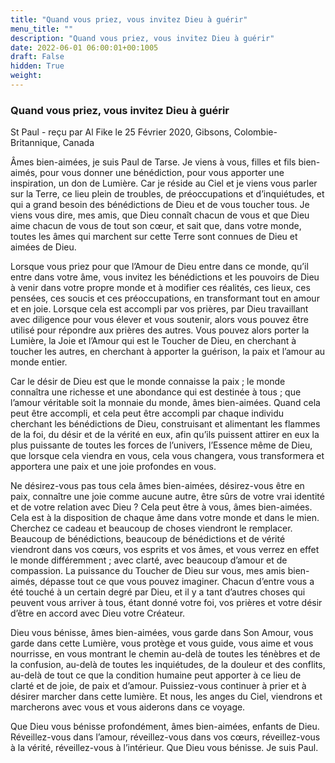 ```yaml
---
title: "Quand vous priez, vous invitez Dieu à guérir"
menu_title: ""
description: "Quand vous priez, vous invitez Dieu à guérir"
date: 2022-06-01 06:00:01+00:1005
draft: False
hidden: True
weight:
---
```

### Quand vous priez, vous invitez Dieu à guérir

St Paul - reçu par Al Fike le 25 Février 2020, Gibsons, Colombie-Britannique, Canada

Âmes bien-aimées, je suis Paul de Tarse. Je viens à vous, filles et fils bien-aimés, pour vous donner une bénédiction, pour vous apporter une inspiration, un don de Lumière. Car je réside au Ciel et je viens vous parler sur la Terre, ce lieu plein de troubles, de préoccupations et d’inquiétudes, et qui a grand besoin des bénédictions de Dieu et de vous toucher tous. Je viens vous dire, mes amis, que Dieu connaît chacun de vous et que Dieu aime chacun de vous de tout son cœur, et sait que, dans votre monde, toutes les âmes qui marchent sur cette Terre sont connues de Dieu et aimées de Dieu.

Lorsque vous priez pour que l’Amour de Dieu entre dans ce monde, qu’il entre dans votre âme, vous invitez les bénédictions et les pouvoirs de Dieu à venir dans votre propre monde et à modifier ces réalités, ces lieux, ces pensées, ces soucis et ces préoccupations, en transformant tout en amour et en joie. Lorsque cela est accompli par vos prières, par Dieu travaillant avec diligence pour vous élever et vous soutenir, alors vous pouvez être utilisé pour répondre aux prières des autres. Vous pouvez alors porter la Lumière, la Joie et l’Amour qui est le Toucher de Dieu, en cherchant à toucher les autres, en cherchant à apporter la guérison, la paix et l’amour au monde entier.

Car le désir de Dieu est que le monde connaisse la paix ; le monde connaîtra une richesse et une abondance qui est destinée à tous ; que l’amour véritable soit la monnaie du monde, âmes bien-aimées. Quand cela peut être accompli, et cela peut être accompli par chaque individu cherchant les bénédictions de Dieu, construisant et alimentant les flammes de la foi, du désir et de la vérité en eux, afin qu’ils puissent attirer en eux la plus puissante de toutes les forces de l’univers, l’Essence même de Dieu, que lorsque cela viendra en vous, cela vous changera, vous transformera et apportera une paix et une joie profondes en vous.

Ne désirez-vous pas tous cela âmes bien-aimées, désirez-vous être en paix, connaître une joie comme aucune autre, être sûrs de votre vrai identité et de votre relation avec Dieu ? Cela peut être à vous, âmes bien-aimées. Cela est à la disposition de chaque âme dans votre monde et dans le mien. Cherchez ce cadeau et beaucoup de choses viendront le remplacer. Beaucoup de bénédictions, beaucoup de bénédictions et de vérité viendront dans vos cœurs, vos esprits et vos âmes, et vous verrez en effet le monde différemment ; avec clarté, avec beaucoup d’amour et de compassion. La puissance du Toucher de Dieu sur vous, mes amis bien-aimés, dépasse tout ce que vous pouvez imaginer. Chacun d’entre vous a été touché à un certain degré par Dieu, et il y a tant d’autres choses qui peuvent vous arriver à tous, étant donné votre foi, vos prières et votre désir d’être en accord avec Dieu votre Créateur.

Dieu vous bénisse, âmes bien-aimées, vous garde dans Son Amour, vous garde dans cette Lumière, vous protège et vous guide, vous aime et vous nourrisse, en vous montrant le chemin au-delà de toutes les ténèbres et de la confusion, au-delà de toutes les inquiétudes, de la douleur et des conflits, au-delà de tout ce que la condition humaine peut apporter à ce lieu de clarté et de joie, de paix et d’amour. Puissiez-vous continuer à prier et à désirer marcher dans cette lumière. Et nous, les anges du Ciel, viendrons et marcherons avec vous et vous aiderons dans ce voyage.

Que Dieu vous bénisse profondément, âmes bien-aimées, enfants de Dieu. Réveillez-vous dans l’amour, réveillez-vous dans vos cœurs, réveillez-vous à la vérité, réveillez-vous à l’intérieur. Que Dieu vous bénisse. Je suis Paul.
